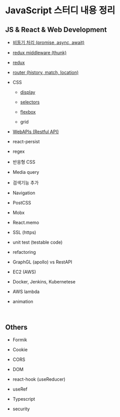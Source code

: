 # JavaScript 스터디 내용 정리

## JS & React & Web Development

- [비동기 처리 (promise, async, await)](https://github.com/doheelab/js-study/tree/master/async)

- [redux middleware (thunk)](https://github.com/doheelab/js-study/tree/master/redux-thunk)

- [redux](https://github.com/doheelab/js-study/tree/master/redux)

- [router (history, match, location)](https://github.com/doheelab/js-study/tree/master/react-router)

- CSS

  - [display](https://github.com/doheelab/js-study/blob/master/CSS/Display.md)

  - [selectors](https://github.com/doheelab/js-study/blob/master/CSS/Selectors.md)

  - [flexbox](https://github.com/doheelab/js-study/blob/master/CSS/Flexbox.md)

  - grid

- [WebAPIs (Restful API)](https://github.com/doheelab/js-study/tree/master/WebAPIs)

- react-persist

- regex

* 반응형 CSS

* Media query

* 검색기능 추가

* Navigation

* PostCSS

* Mobx

* React.memo

* SSL (https)

* unit test (testable code)

* refactoring

* GraphGL (apollo) vs RestAPI

* EC2 (AWS)

* Docker, Jenkins, Kubernetese

* AWS lambda

* animation

<br>

## Others

- Formik

- Cookie

- CORS

- DOM

- react-hook (useReducer)

- useRef

- Typescript

- security
